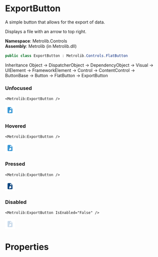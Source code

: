 # ExportButton  

A simple button that allows for the export of data.

Displays a file with an arrow to top right.

**Namespace**: Metrolib.Controls  
**Assembly**: Metrolib (in Metrolib.dll)  

```C#
public class ExportButton : Metrolib.Controls.FlatButton
```

Inheritance Object -> DispatcherObject -> DependencyObject -> Visual -> UIElement -> FrameworkElement -> Control -> ContentControl -> ButtonBase -> Button -> FlatButton -> ExportButton
### Unfocused

```xaml
<Metrolib:ExportButton />

```
![Image of ExportButton, Unfocused](Unfocused.png)

### Hovered

```xaml
<Metrolib:ExportButton />

```
![Image of ExportButton, Hovered](Hovered.png)

### Pressed

```xaml
<Metrolib:ExportButton />

```
![Image of ExportButton, Pressed](Pressed.png)

### Disabled

```xaml
<Metrolib:ExportButton IsEnabled="False" />

```
![Image of ExportButton, Disabled](Disabled.png)

# Properties  

